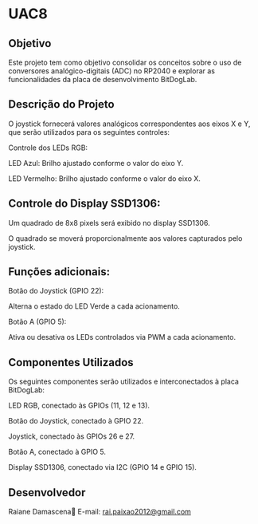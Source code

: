 # UAC8

## Objetivo

Este projeto tem como objetivo consolidar os conceitos sobre o uso de conversores analógico-digitais (ADC) no RP2040 e explorar as funcionalidades da placa de desenvolvimento BitDogLab.

## Descrição do Projeto

O joystick fornecerá valores analógicos correspondentes aos eixos X e Y, que serão utilizados para os seguintes controles:

Controle dos LEDs RGB:

LED Azul: Brilho ajustado conforme o valor do eixo Y.

LED Vermelho: Brilho ajustado conforme o valor do eixo X.

## Controle do Display SSD1306:

Um quadrado de 8x8 pixels será exibido no display SSD1306.

O quadrado se moverá proporcionalmente aos valores capturados pelo joystick.


## Funções adicionais:

Botão do Joystick (GPIO 22):

Alterna o estado do LED Verde a cada acionamento.


Botão A (GPIO 5):

Ativa ou desativa os LEDs controlados via PWM a cada acionamento.


## Componentes Utilizados

Os seguintes componentes serão utilizados e interconectados à placa BitDogLab:

LED RGB, conectado às GPIOs (11, 12 e 13).

Botão do Joystick, conectado à GPIO 22.

Joystick, conectado às GPIOs 26 e 27.

Botão A, conectado à GPIO 5.

Display SSD1306, conectado via I2C (GPIO 14 e GPIO 15).



## Desenvolvedor

Raiane Damascena📧 
E-mail: rai.paixao2012@gmail.com

